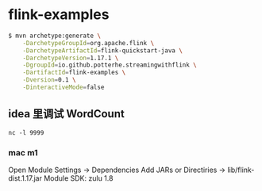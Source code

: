 # flink-examples

```sh
$ mvn archetype:generate \
    -DarchetypeGroupId=org.apache.flink \
    -DarchetypeArtifactId=flink-quickstart-java \
    -DarchetypeVersion=1.17.1 \
    -DgroupId=io.github.potterhe.streamingwithflink \
    -DartifactId=flink-examples \
    -Dversion=0.1 \
    -DinteractiveMode=false
```

## idea 里调试 WordCount

```shell
nc -l 9999
```

### mac m1

Open Module Settings -> Dependencies
    Add JARs or Directiries -> lib/flink-dist.1.17.jar
    Module SDK: zulu 1.8